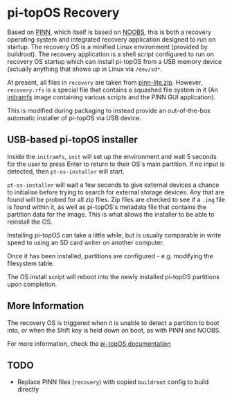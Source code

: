 # pi-topOS Recovery

Based on [PINN](https://github.com/procount/pinn), which itself is based on [NOOBS](https://github.com/raspberrypi/noobs), this is both a recovery operating system and integrated recovery application designed to run on startup. The recovery OS is a minified Linux environment (provided by buildroot). The recovery application is a shell script configured to run on recovery OS startup which can install pi-topOS from a USB memory device (actually anything that shows up in Linux via `/dev/sd*`.

At present, all files in `recovery` are taken from [pinn-lite.zip](http://sourceforge.net/projects/pinn/files/pinn-lite.zip). However, `recovery.rfs` is a special file that contains a squashed file system in it (An [initramfs](https://wiki.debian.org/initramfs) image containing various scripts and the PINN GUI application).

This is modified during packaging to instead provide an out-of-the-box automatic installer of pi-topOS via USB device.

## USB-based pi-topOS installer

Inside the `initramfs`, `init` will set up the environment and wait 5 seconds for the user to press Enter to return to their OS's main partition. If no input is detected, then `pt-os-installer` will start.

`pt-os-installer` will wait a few seconds to give external devices a chance to initialise before trying to search for external storage devices. Any that are found will be probed for all zip files. Zip files are checked to see if a `.img` file is found within it, as well as pi-topOS's metadata file that contains the partition data for the image. This is what allows the installer to be able to reinstall the OS.

Installing pi-topOS can take a little while, but is usually comparable in write speed to using an SD card writer on another computer.

Once it has been installed, partitions are configured - e.g. modifying the filesystem table.

The OS install script will reboot into the newly installed pi-topOS partitions upon completion.


## More Information

The recovery OS is triggered when it is unable to detect a partition to boot into, or when the Shift key is held down on boot, as with PINN and NOOBS.

For more information, check the [pi-topOS documentation](https://pi-top.github.io/docs/)

<!-- ### Partitions

The files in this package make up the files in the first partition on a modern pi-topOS SD card (Buster onwards).

### How files are managed

Partition 5 is main partition - partition 1 is mounted as /recovery in the filesystem table and `pt-recovery` handles updating the files.

`dpkg-divert` is used as FAT is not handled well.
 -->


## TODO
* Replace PINN files (`recovery`) with copied `buildroot` config to build directly

